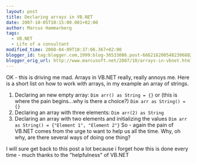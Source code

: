 ```yaml
---
layout: post
title: Declaring arrays in VB.NET
date: 2007-10-05T10:15:00.001+02:00
author: Marcus Hammarberg
tags:
  - VB.NET
  - Life of a consultant
modified_time: 2008-04-09T10:37:06.367+02:00
blogger_id: tag:blogger.com,1999:blog-36533086.post-6662162005482306882
blogger_orig_url: http://www.marcusoft.net/2007/10/arrays-in-vbnet.html
---
```


OK - this is driving me mad. Arrays in VB.NET really, really <span
id="SPELLING_ERROR_0" class="blsp-spelling-error"><span
id="SPELLING_ERROR_0"
class="blsp-spelling-corrected">annoys me. Here is a short
list on how to work with arrays, in my example an array of strings.

1.  Declaring an new empty array:
    `Dim arr() as String = {}`
    or (this is where the pain begins...why is there a choice?)
    `Dim arr as String() = {}`
2.  Declaring an array with three elements:
    `Dim arr(2) as String`
3.  Declaring an array with two elements and initializing the values
    `Dim arr as String() = {"Element 1", "Element 2"}`
So - again the pain of VB.NET comes from the urge to want to help us all
the time. Why, oh why, are there several ways of doing one thing?

I will sure get back to this post a lot because i forget how this is
done every
time - much thanks to the "helpfulness" of VB.NET
